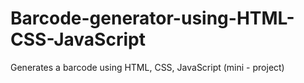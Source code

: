# Barcode-generator-using-HTML-CSS-JavaScript
Generates a barcode using HTML, CSS, JavaScript (mini - project)
